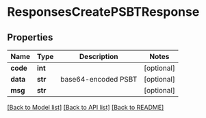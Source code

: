 # ResponsesCreatePSBTResponse

## Properties
Name | Type | Description | Notes
------------ | ------------- | ------------- | -------------
**code** | **int** |  | [optional] 
**data** | **str** | base64-encoded PSBT | [optional] 
**msg** | **str** |  | [optional] 

[[Back to Model list]](../README.md#documentation-for-models) [[Back to API list]](../README.md#documentation-for-api-endpoints) [[Back to README]](../README.md)

